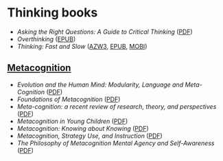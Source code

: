 # Thinking books

* _Asking the Right Questions: A Guide to Critical Thinking_ ([PDF](./books/Asking%20the%20Right%20Questions%20A%20Guide%20to%20Critical%20Thinking%20(M.%20Neil%20Browne,%20Stuart%20M.%20Keeley)%20(Z-Library).pdf))
* _Overthinking_ ([EPUB](./books/Overthinking%20How%20to%20Declutter%20and%20Unfuk%20Your%20Mind,%20Build%20Mental%20Toughness,%20Discover%20Fast%20Success%20Habits,%20Thinking%20...%20(Robert%20Leary)%20(Z-Library).epub))
* _Thinking: Fast and Slow_ ([AZW3](./books/Thinking,%20Fast%20and%20Slow/Thinking,%20Fast%20and%20Slow%20(Daniel%20Kahneman)%20(Z-Library).azw3), [EPUB](./books/Thinking,%20Fast%20and%20Slow/Thinking,%20Fast%20and%20Slow%20(Daniel%20Kahneman)%20(Z-Library).epub), [MOBI](./books/Thinking,%20Fast%20and%20Slow/Thinking,%20Fast%20and%20Slow%20(Daniel%20Kahneman)%20(Z-Library).mobi))

## [Metacognition](./books/metacognition/)

* _Evolution and the Human Mind: Modularity, Language and Meta-Cognition_ ([PDF](./books/metacognition/Evolution%20and%20the%20Human%20Mind%20Modularity,%20Language%20and%20Meta-Cognition%20(Peter%20Carruthers,%20Andrew%20Chamberlain)%20(Z-Library).pdf))
* _Foundations of Metacognition_ ([PDF](./books/metacognition/Foundations%20of%20Metacognition%20(Michael%20J.%20Beran,%20Johannes%20Brandl,%20Josef%20Perner%20etc.)%20(Z-Library).pdf))
* _Meta-cognition: a recent review of research, theory, and perspectives_ ([PDF](./books/metacognition/Meta-cognition%20%20a%20recent%20review%20of%20research,%20theory,%20and%20perspectives%20(Shaughnessy,%20Michael%20F.%20Kleyn-Kennedy%20etc.)%20(Z-Library).pdf))
* _Metacognition in Young Children_ ([PDF](./books/metacognition/Metacognition%20in%20Young%20Children%20(Shirley%20Larkin)%20(Z-Library).pdf))
* _Metacognition: Knowing about Knowing_ ([PDF](./books/metacognition/Metacognition%20Knowing%20about%20Knowing%20(Janet%20Metcalfe,%20Arthur%20P.%20Shimamura)%20(Z-Library).pdf))
* _Metacognition, Strategy Use, and Instruction_ ([PDF](./books/metacognition/Metacognition,%20Strategy%20Use,%20and%20Instruction%20(Harriet%20Salatas%20Waters%20PhD%20etc.)%20(Z-Library).pdf))
* _The Philosophy of Metacognition Mental Agency and Self-Awareness_ ([PDF](./books/metacognition/The%20Philosophy%20of%20Metacognition%20Mental%20Agency%20and%20Self-Awareness%20(Joëlle%20Proust)%20(Z-Library).pdf))